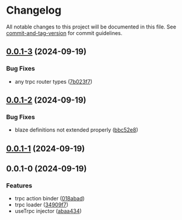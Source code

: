 # Changelog

All notable changes to this project will be documented in this file. See [commit-and-tag-version](https://github.com/absolute-version/commit-and-tag-version) for commit guidelines.

## [0.0.1-3](https://github.com/Busy-Hour-Studio/blaze-trpc/compare/v0.0.1-2...v0.0.1-3) (2024-09-19)


### Bug Fixes

* any trpc router types ([7b023f7](https://github.com/Busy-Hour-Studio/blaze-trpc/commit/7b023f73b391c01fbe066bf44f4d8aee27fb4993))

## [0.0.1-2](https://github.com/Busy-Hour-Studio/blaze-trpc/compare/v0.0.1-1...v0.0.1-2) (2024-09-19)


### Bug Fixes

* blaze definitions not extended properly ([bbc52e8](https://github.com/Busy-Hour-Studio/blaze-trpc/commit/bbc52e8b2e640e370163a56f7acb000e5d5c46ec))

## [0.0.1-1](https://github.com/Busy-Hour-Studio/blaze-trpc/compare/v0.0.1-0...v0.0.1-1) (2024-09-19)

## 0.0.1-0 (2024-09-19)


### Features

* trpc action binder ([018abad](https://github.com/Busy-Hour-Studio/blaze-trpc/commit/018abad0a821552b93d9e9f500131bba2df5e961))
* trpc loader ([34909f7](https://github.com/Busy-Hour-Studio/blaze-trpc/commit/34909f7e776223ef5f1b0910fe0bfe374943f399))
* useTrpc injector ([abaa434](https://github.com/Busy-Hour-Studio/blaze-trpc/commit/abaa434b7ce5af9b8697522f982aede8af9e2ec2))
